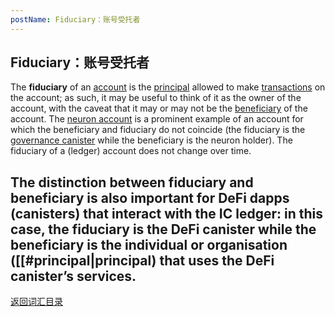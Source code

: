 ```yaml
---
postName: Fiduciary：账号受托者
---
```

## Fiduciary：账号受托者

The **fiduciary** of an [account](../A/account) is the [principal](../P/principal) allowed to make [transactions](../T/transactions) on the account; as such, it may be useful to think of it as the owner of the account, with the caveat that it may or may not be the [beneficiary](../B/beneficiary) of the account. The [neuron account](../N/neuronaccount) is a prominent example of an account for which the beneficiary and fiduciary do not coincide (the fiduciary is the [governance canister](../G/governancecanister) while the beneficiary is the neuron holder). The fiduciary of a (ledger) account does not change over time.<br>

The distinction between fiduciary and beneficiary is also important for DeFi dapps (canisters) that interact with the IC ledger: in this case, the fiduciary is the DeFi canister while the beneficiary is the individual or organisation ([[#principal|principal) that uses the DeFi canister’s services.
---
[返回词汇目录](../glossary)